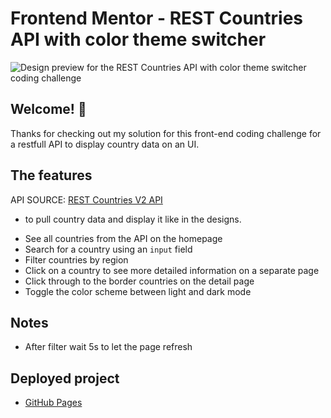 # Frontend Mentor - REST Countries API with color theme switcher

![Design preview for the REST Countries API with color theme switcher coding challenge](/Users/benjaminscharf/Desktop/Coding/Challenges/rest-countries-api-with-color-theme-switcher-master/Source_Code/Countries_Screenshot.png)

## Welcome! 👋

Thanks for checking out my solution for this front-end coding challenge for a restfull API to display country data on an UI.

## The features

API SOURCE: [REST Countries V2 API](https://restcountries.com/#api-endpoints-v2)

- to pull country data and display it like in the designs.

* See all countries from the API on the homepage
* Search for a country using an `input` field
* Filter countries by region
* Click on a country to see more detailed information on a separate page
* Click through to the border countries on the detail page
* Toggle the color scheme between light and dark mode

## Notes

- After filter wait 5s to let the page refresh

## Deployed project

- [GitHub Pages](https://benchis.github.io/REST-Countries-API/?#)
